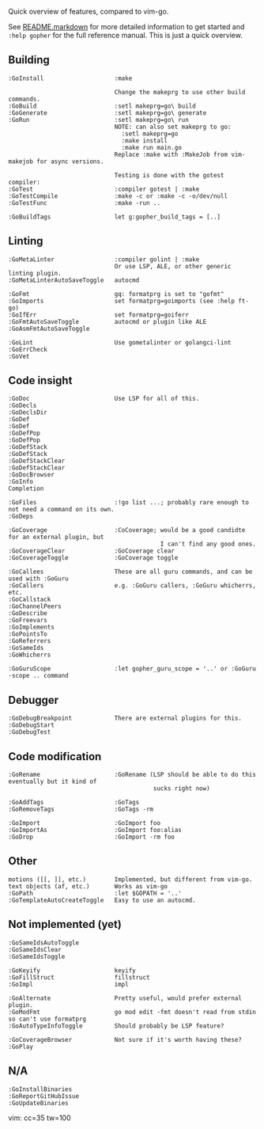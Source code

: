 Quick overview of features, compared to vim-go.

See [README.markdown](README.markdown) for more detailed information to get
started and `:help gopher` for the full reference manual. This is just a quick
overview.

Building
--------

    :GoInstall                    :make

                                  Change the makeprg to use other build commands.
    :GoBuild                      :setl makeprg=go\ build
    :GoGenerate                   :setl makeprg=go\ generate
    :GoRun                        :setl makeprg=go\ run
                                  NOTE: can also set makeprg to go:
                                    :setl makeprg=go
                                    :make install
                                    :make run main.go
                                  Replace :make with :MakeJob from vim-makejob for async versions.

                                  Testing is done with the gotest compiler:
    :GoTest                       :compiler gotest | :make
    :GoTestCompile                :make -c or :make -c -o/dev/null
    :GoTestFunc                   :make -run ..

    :GoBuildTags                  let g:gopher_build_tags = [..]

Linting
-------

    :GoMetaLinter                 :compiler golint | :make
                                  Or use LSP, ALE, or other generic linting plugin.
    :GoMetaLinterAutoSaveToggle   autocmd

    :GoFmt                        gq: formatprg is set to "gofmt"
    :GoImports                    set formatprg=goimports (see :help ft-go)
    :GoIfErr                      set formatprg=goiferr
    :GoFmtAutoSaveToggle          autocmd or plugin like ALE
    :GoAsmFmtAutoSaveToggle

    :GoLint                       Use gometalinter or golangci-lint
    :GoErrCheck
    :GoVet

Code insight
------------

    :GoDoc                        Use LSP for all of this.
    :GoDecls
    :GoDeclsDir
    :GoDef
    :GoDef
    :GoDefPop
    :GoDefPop
    :GoDefStack
    :GoDefStack
    :GoDefStackClear
    :GoDefStackClear
    :GoDocBrowser
    :GoInfo
    Completion

    :GoFiles                      :!go list ...; probably rare enough to not need a command on its own.
    :GoDeps

    :GoCoverage                   :CoCoverage; would be a good candidte for an external plugin, but
                                               I can't find any good ones.
    :GoCoverageClear              :GoCoverage clear
    :GoCoverageToggle             :GoCoverage toggle

    :GoCallees                    These are all guru commands, and can be used with :GoGuru
    :GoCallers                    e.g. :GoGuru callers, :GoGuru whicherrs, etc.
    :GoCallstack
    :GoChannelPeers
    :GoDescribe
    :GoFreevars
    :GoImplements
    :GoPointsTo
    :GoReferrers
    :GoSameIds
    :GoWhicherrs

    :GoGuruScope                  :let gopher_guru_scope = '..' or :GoGuru -scope .. command

Debugger
--------

    :GoDebugBreakpoint            There are external plugins for this.
    :GoDebugStart
    :GoDebugTest

Code modification
-----------------

    :GoRename                     :GoRename (LSP should be able to do this eventually but it kind of
                                             sucks right now)

    :GoAddTags                    :GoTags
    :GoRemoveTags                 :GoTags -rm

    :GoImport                     :GoImport foo
    :GoImportAs                   :GoImport foo:alias
    :GoDrop                       :GoImport -rm foo

Other
-----

    motions ([[, ]], etc.)        Implemented, but different from vim-go.
    text objects (af, etc.)       Works as vim-go
    :GoPath                       :let $GOPATH = '..'
    :GoTemplateAutoCreateToggle   Easy to use an autocmd.

Not implemented (yet)
---------------------

    :GoSameIdsAutoToggle
    :GoSameIdsClear
    :GoSameIdsToggle

    :GoKeyify                     keyify
    :GoFillStruct                 fillstruct
    :GoImpl                       impl

    :GoAlternate                  Pretty useful, would prefer external plugin.
    :GoModFmt                     go mod edit -fmt doesn't read from stdin so can't use formatprg
    :GoAutoTypeInfoToggle         Should probably be LSP feature?

    :GoCoverageBrowser            Not sure if it's worth having these?
    :GoPlay

N/A
---

    :GoInstallBinaries
    :GoReportGitHubIssue
    :GoUpdateBinaries

vim: cc=35 tw=100
